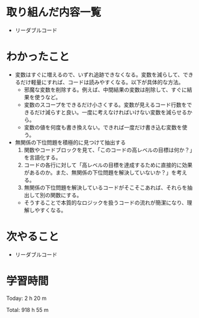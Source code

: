# 取り組んだ内容一覧
- リーダブルコード

# わかったこと
- 変数はすぐに増えるので、いずれ追跡できなくなる。変数を減らして、できるだけ軽量にすれば、コードは読みやすくなる。以下が具体的な方法。
  - 邪魔な変数を削除する。例えば、中間結果の変数は削除して、すぐに結果を使うなど。
  - 変数のスコープをできるだけ小さくする。変数が見えるコード行数をできるだけ減らすと良い。一度に考えなければいけない変数を減らせるから。
  - 変数の値を何度も書き換えない。できれば一度だけ書き込む変数を使う。
- 無関係の下位問題を積極的に見つけて抽出する
  1. 関数やコードブロックを見て、「このコードの高レベルの目標は何か？」を言語化する。
  2. コードの各行に対して「高レベルの目標を達成するために直接的に効果があるのか。また、無関係の下位問題を解決していないか？」を考える。
  3. 無関係の下位問題を解決しているコードがそこそこあれば、それらを抽出して別の関数にする。
  - そうすることで本質的なロジックを扱うコードの流れが簡潔になり、理解しやすくなる。

# 次やること
- リーダブルコード

# 学習時間
Today: 2 h 20 m

Total: 918 h 55 m
